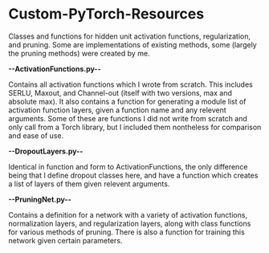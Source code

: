 # Custom-PyTorch-Resources
 Classes and functions for hidden unit activation functions, regularization, and pruning. Some are implementations of existing methods, some (largely the pruning methods) were created by me.

**--ActivationFunctions.py--**

Contains all activation functions which I wrote from scratch. This includes SERLU, Maxout,
and Channel-out (itself with two versions, max and absolute max). It also contains a 
function for generating a module list of activation function layers, given a function name 
and any relevent arguments. Some of these are functions I did not write from scratch and
only call from a Torch library, but I included them nontheless for comparison and ease of use.

**--DropoutLayers.py--**

Identical in function and form to ActivationFunctions, the only difference being that I define 
dropout classes here, and have a function which creates a list of layers of them given relevent 
arguments.

**--PruningNet.py--**

Contains a definition for a network with a variety of activation functions, normalization layers, and regularization layers, along with class functions for various methods of pruning. There is also a function for training this network given certain parameters.
